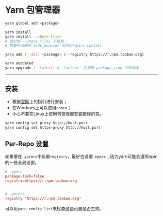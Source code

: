 # Yarn 包管理器

```sh
yarn global add <package>

yarn install
yarn install --check-files
# 有时候`--check-files`不管用；
# 需要手动删除`node_modules`后再运行yarn install。

yarn add [--dev] <package> [--registry https://r.npm.taobao.org]

yarn outdated
yarn upgrade [--latest] # `lastest` 会更新 package.json 中的版本
```

---

## 安装

- 根据[官网](https://yarnpkg.com/en/docs/install)上的指引进行安装；
- 在Windows上可以使用`choco`；
- 小心不要在Linux上使用包管理器安装错误的包。

```sh
yarn config set proxy http://host:port
yarn config set https-proxy http://host:port
```

## Per-Repo 设置

如果要在`.yarnrc`中设置`registry`，最好也设置`.npmrc`；因为yarn可能会遵照npm的一些全局设置。

```conf
# .npmrc
package-lock=false
registry=https://r.npm.taobao.org


# .yarnrc
registry "https://r.npm.taobao.org"
```

可以用`yarn config list`来检查这些设置是否生效。
